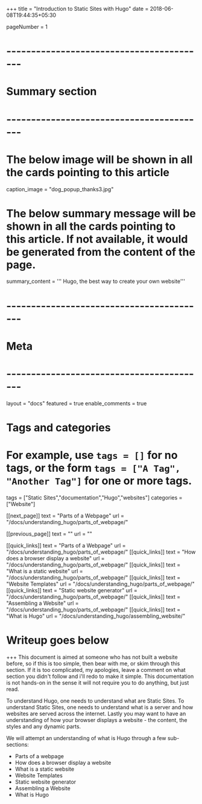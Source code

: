 +++
title = "Introduction to Static Sites with Hugo"
date = 2018-06-08T19:44:35+05:30

pageNumber = 1
# -----------------------------------------
# Summary section
# -----------------------------------------
# The below image will be shown in all the cards pointing to this article
caption_image = "dog_popup_thanks3.jpg"
# The below summary message will be shown in all the cards pointing to this article. If not available, it would be generated from the content of the page.
summary_content = '''
Hugo, the best way to create your own website'''
# -----------------------------------------
# Meta
# -----------------------------------------
layout = "docs"
featured = true
enable_comments = true

# Tags and categories
# For example, use `tags = []` for no tags, or the form `tags = ["A Tag", "Another Tag"]` for one or more tags.
tags = ["Static Sites","documentation","Hugo","websites"]
categories = ["Website"]

[[next_page]]
text = "Parts of a Webpage"
url = "/docs/understanding_hugo/parts_of_webpage/"

[[previous_page]]
text = ""
url = ""

[[quick_links]]
text = "Parts of a Webpage"
url = "/docs/understanding_hugo/parts_of_webpage/"
[[quick_links]]
text = "How does a browser display a website"
url = "/docs/understanding_hugo/parts_of_webpage/"
[[quick_links]]
text = "What is a static website"
url = "/docs/understanding_hugo/parts_of_webpage/"
[[quick_links]]
text = "Website Templates"
url = "/docs/understanding_hugo/parts_of_webpage/"
[[quick_links]]
text = "Static website generator"
url = "/docs/understanding_hugo/parts_of_webpage/"
[[quick_links]]
text = "Assembling a Website"
url = "/docs/understanding_hugo/parts_of_webpage/"
[[quick_links]]
text = "What is Hugo"
url = "/docs/understanding_hugo/assembling_website/"


# Writeup goes below
+++
This document is aimed at someone who has not built a website before, so if this is too simple, then bear with me, or skim through this section. If it is too complicated, my apologies, leave a comment on what section you didn't follow and i'll redo to make it simple. This documentation is not hands-on in the sense it will not require you to do anything, but just read.

To understand Hugo, one needs to understand what are Static Sites. To understand Static Sites, one needs to understand what is a server and how websites are served across the internet. Lastly you may want to have an understanding of how your browser displays a website - the content, the styles and any dynamic parts.

We will attempt an understanding of what is Hugo through a few sub-sections:

- Parts of a webpage
- How does a browser display a website
- What is a static website
- Website Templates
- Static website generator
- Assembling a Website
- What is Hugo